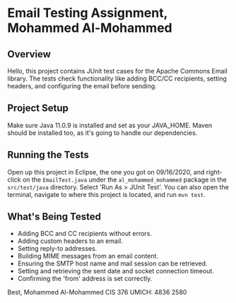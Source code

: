 # Email Testing Assignment, Mohammed Al-Mohammed

## Overview
Hello, this project contains JUnit test cases for the Apache Commons Email library. The tests check functionality like adding BCC/CC recipients, setting headers, and configuring the email before sending.

## Project Setup
Make sure Java 11.0.9 is installed and set as your JAVA_HOME. Maven should be installed too, as it's going to handle our dependencies.

## Running the Tests
Open up this project in Eclipse, the one you got on 09/16/2020, and right-click on the `EmailTest.java` under the `al_mohammed_mohammed` package in the `src/test/java` directory. Select 'Run As > JUnit Test'. You can also open the terminal, navigate to where this project is located, and run `mvn test`.

## What's Being Tested
- Adding BCC and CC recipients without errors.
- Adding custom headers to an email.
- Setting reply-to addresses.
- Building MIME messages from an email content.
- Ensuring the SMTP host name and mail session can be retrieved.
- Setting and retrieving the sent date and socket connection timeout.
- Confirming the 'from' address is set correctly.


Best,
Mohammed Al-Mohammed
CIS 376
UMICH: 4836 2580
